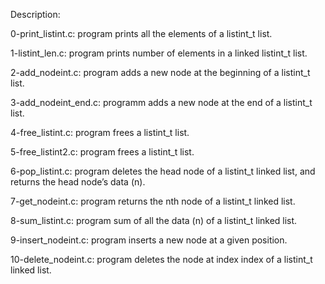 Description:

0-print_listint.c: program prints all the elements of a listint_t list.

1-listint_len.c: program prints  number of elements in a linked listint_t list.

2-add_nodeint.c: program adds a new node at the beginning of a listint_t list.

3-add_nodeint_end.c: programm adds a new node at the end of a listint_t list.

4-free_listint.c: program frees a listint_t list.

5-free_listint2.c: program frees a listint_t list.

6-pop_listint.c: program deletes the head node of a listint_t linked list, and returns the head node’s data (n).

7-get_nodeint.c: program returns the nth node of a listint_t linked list.

8-sum_listint.c: program sum of all the data (n) of a listint_t linked list.

9-insert_nodeint.c: program inserts a new node at a given position.

10-delete_nodeint.c: program deletes the node at index index of a listint_t linked list.

